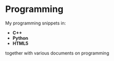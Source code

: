 # Programming

My programming snippets in:
- **C++**
- **Python**
- **HTML5**

together with various documents on programming
